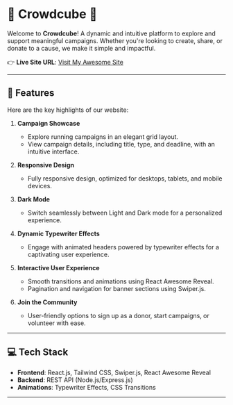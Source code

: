 # 🌟 Crowdcube 🌟

Welcome to **Crowdcube**! A dynamic and intuitive platform to explore and support meaningful campaigns. Whether you're looking to create, share, or donate to a cause, we make it simple and impactful.  

👉 **Live Site URL**: [Visit My Awesome Site](https://crowd-funding-application.web.app )

---

## 🚀 Features  

Here are the key highlights of our website:  

1. **Campaign Showcase**  
   - Explore running campaigns in an elegant grid layout.  
   - View campaign details, including title, type, and deadline, with an intuitive interface.  

2. **Responsive Design**  
   - Fully responsive design, optimized for desktops, tablets, and mobile devices.  

3. **Dark Mode**  
   - Switch seamlessly between Light and Dark mode for a personalized experience.  

4. **Dynamic Typewriter Effects**  
   - Engage with animated headers powered by typewriter effects for a captivating user experience.  

5. **Interactive User Experience**  
   - Smooth transitions and animations using React Awesome Reveal.  
   - Pagination and navigation for banner sections using Swiper.js.  

6. **Join the Community**  
   - User-friendly options to sign up as a donor, start campaigns, or volunteer with ease.  

---

## 💻 Tech Stack  

- **Frontend**: React.js, Tailwind CSS, Swiper.js, React Awesome Reveal  
- **Backend**: REST API (Node.js/Express.js)  
- **Animations**: Typewriter Effects, CSS Transitions  

---


